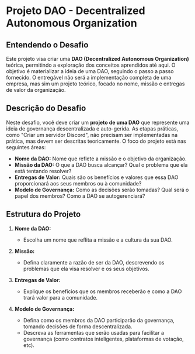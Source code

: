 # Projeto DAO - Decentralized Autonomous Organization

## Entendendo o Desafio

Este projeto visa criar uma **DAO (Decentralized Autonomous Organization)** teórica, permitindo a exploração dos conceitos aprendidos até aqui. O objetivo é materializar a ideia de uma DAO, seguindo o passo a passo fornecido. O entregável não será a implementação completa de uma empresa, mas sim um projeto teórico, focado no nome, missão e entregas de valor da organização.

## Descrição do Desafio

Neste desafio, você deve criar um **projeto de uma DAO** que represente uma ideia de governança descentralizada e auto-gerida. As etapas práticas, como "Criar um servidor Discord", não precisam ser implementadas na prática, mas devem ser descritas teoricamente. O foco do projeto está nas seguintes áreas:

- **Nome da DAO:** Nome que reflete a missão e o objetivo da organização.
- **Missão da DAO:** O que a DAO busca alcançar? Qual o problema que ela está tentando resolver?
- **Entregas de Valor:** Quais são os benefícios e valores que essa DAO proporcionará aos seus membros ou à comunidade?
- **Modelo de Governança:** Como as decisões serão tomadas? Qual será o papel dos membros? Como a DAO se autogerenciará?

## Estrutura do Projeto

1. **Nome da DAO:**
    - Escolha um nome que reflita a missão e a cultura da sua DAO.

2. **Missão:**
    - Defina claramente a razão de ser da DAO, descrevendo os problemas que ela visa resolver e os seus objetivos.

3. **Entregas de Valor:**
    - Explique os benefícios que os membros receberão e como a DAO trará valor para a comunidade.

4. **Modelo de Governança:**
    - Defina como os membros da DAO participarão da governança, tomando decisões de forma descentralizada.
    - Descreva as ferramentas que serão usadas para facilitar a governança (como contratos inteligentes, plataformas de votação, etc).




